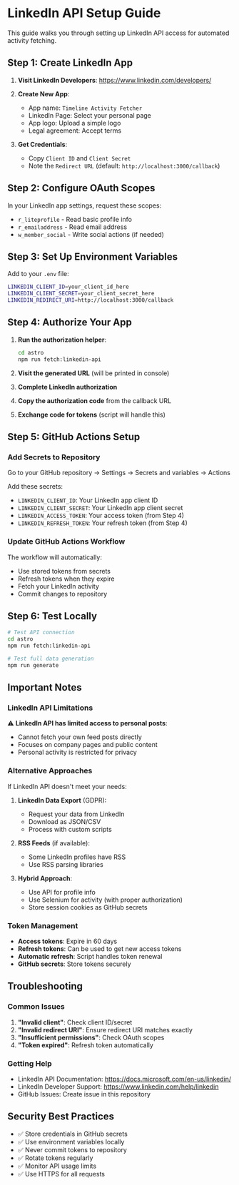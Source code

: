 # LinkedIn API Setup Guide

This guide walks you through setting up LinkedIn API access for automated activity fetching.

## Step 1: Create LinkedIn App

1. **Visit LinkedIn Developers**: https://www.linkedin.com/developers/
2. **Create New App**:
   - App name: `Timeline Activity Fetcher`
   - LinkedIn Page: Select your personal page
   - App logo: Upload a simple logo
   - Legal agreement: Accept terms

3. **Get Credentials**:
   - Copy `Client ID` and `Client Secret`
   - Note the `Redirect URL` (default: `http://localhost:3000/callback`)

## Step 2: Configure OAuth Scopes

In your LinkedIn app settings, request these scopes:
- `r_liteprofile` - Read basic profile info
- `r_emailaddress` - Read email address
- `w_member_social` - Write social actions (if needed)

## Step 3: Set Up Environment Variables

Add to your `.env` file:
```bash
LINKEDIN_CLIENT_ID=your_client_id_here
LINKEDIN_CLIENT_SECRET=your_client_secret_here
LINKEDIN_REDIRECT_URI=http://localhost:3000/callback
```

## Step 4: Authorize Your App

1. **Run the authorization helper**:
   ```bash
   cd astro
   npm run fetch:linkedin-api
   ```

2. **Visit the generated URL** (will be printed in console)

3. **Complete LinkedIn authorization**

4. **Copy the authorization code** from the callback URL

5. **Exchange code for tokens** (script will handle this)

## Step 5: GitHub Actions Setup

### Add Secrets to Repository

Go to your GitHub repository → Settings → Secrets and variables → Actions

Add these secrets:
- `LINKEDIN_CLIENT_ID`: Your LinkedIn app client ID
- `LINKEDIN_CLIENT_SECRET`: Your LinkedIn app client secret
- `LINKEDIN_ACCESS_TOKEN`: Your access token (from Step 4)
- `LINKEDIN_REFRESH_TOKEN`: Your refresh token (from Step 4)

### Update GitHub Actions Workflow

The workflow will automatically:
- Use stored tokens from secrets
- Refresh tokens when they expire
- Fetch your LinkedIn activity
- Commit changes to repository

## Step 6: Test Locally

```bash
# Test API connection
cd astro
npm run fetch:linkedin-api

# Test full data generation
npm run generate
```

## Important Notes

### LinkedIn API Limitations

⚠️ **LinkedIn API has limited access to personal posts**:
- Cannot fetch your own feed posts directly
- Focuses on company pages and public content
- Personal activity is restricted for privacy

### Alternative Approaches

If LinkedIn API doesn't meet your needs:

1. **LinkedIn Data Export** (GDPR):
   - Request your data from LinkedIn
   - Download as JSON/CSV
   - Process with custom scripts

2. **RSS Feeds** (if available):
   - Some LinkedIn profiles have RSS
   - Use RSS parsing libraries

3. **Hybrid Approach**:
   - Use API for profile info
   - Use Selenium for activity (with proper authorization)
   - Store session cookies as GitHub secrets

### Token Management

- **Access tokens**: Expire in 60 days
- **Refresh tokens**: Can be used to get new access tokens
- **Automatic refresh**: Script handles token renewal
- **GitHub secrets**: Store tokens securely

## Troubleshooting

### Common Issues

1. **"Invalid client"**: Check client ID/secret
2. **"Invalid redirect URI"**: Ensure redirect URI matches exactly
3. **"Insufficient permissions"**: Check OAuth scopes
4. **"Token expired"**: Refresh token automatically

### Getting Help

- LinkedIn API Documentation: https://docs.microsoft.com/en-us/linkedin/
- LinkedIn Developer Support: https://www.linkedin.com/help/linkedin
- GitHub Issues: Create issue in this repository

## Security Best Practices

- ✅ Store credentials in GitHub secrets
- ✅ Use environment variables locally
- ✅ Never commit tokens to repository
- ✅ Rotate tokens regularly
- ✅ Monitor API usage limits
- ✅ Use HTTPS for all requests

